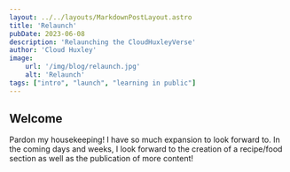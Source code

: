 ```yaml
---
layout: ../../layouts/MarkdownPostLayout.astro
title: 'Relaunch'
pubDate: 2023-06-08
description: 'Relaunching the CloudHuxleyVerse'
author: 'Cloud Huxley'
image:
    url: '/img/blog/relaunch.jpg'
    alt: 'Relaunch'
tags: ["intro", "launch", "learning in public"]
---
```


## Welcome
Pardon my housekeeping! I have so much expansion to look forward to. In the
coming days and weeks, I look forward to the creation of a recipe/food section as
well as the publication of more content!
